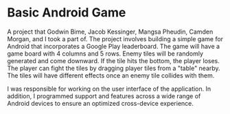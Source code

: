 # Basic Android Game
A project that Godwin Bime, Jacob Kessinger, Mangsa Pheudin, Camden Morgan, and I took a part of. The project involves building a simple game for Android that incorporates a Google Play leaderboard. The game will have a game board with 4 columns and 5 rows. Enemy tiles will be randomly generated and come downward. If the tile hits the bottom, the player loses. The player can fight the tiles by dragging player tiles from a "table" nearby. The tiles will have different effects once an enemy tile collides with them. 

I was responsible for working on the user interface of the application. In addition, I programmed support and features across a wide range of Android devices to ensure an optimized cross-device experience. 


